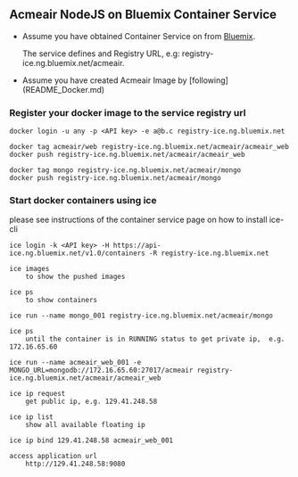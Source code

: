 ## Acmeair NodeJS on Bluemix Container Service 


* Assume you have obtained Container Service on from [Bluemix](https://console.ng.bluemix.net). 

	The service defines <API key> and Registry URL, e.g: registry-ice.ng.bluemix.net/acmeair. 

* Assume you have created  Acmeair Image by [following] (README_Docker.md)


###  Register your docker image to the service registry url 

	docker login -u any -p <API key> -e a@b.c registry-ice.ng.bluemix.net
	
	docker tag acmeair/web registry-ice.ng.bluemix.net/acmeair/acmeair_web
	docker push registry-ice.ng.bluemix.net/acmeair/acmeair_web
	
	docker tag mongo registry-ice.ng.bluemix.net/acmeair/mongo
	docker push registry-ice.ng.bluemix.net/acmeair/mongo


### Start docker containers using ice 

please see instructions of the container service page on how to install ice-cli

	ice login -k <API key> -H https://api-ice.ng.bluemix.net/v1.0/containers -R registry-ice.ng.bluemix.net
	
	ice images 
		to show the pushed images
		
	ice ps
		to show containers

	ice run --name mongo_001 registry-ice.ng.bluemix.net/acmeair/mongo
	
	ice ps  
		until the container is in RUNNING status to get private ip,  e.g. 172.16.65.60

	ice run --name acmeair_web_001 -e MONGO_URL=mongodb://172.16.65.60:27017/acmeair registry-ice.ng.bluemix.net/acmeair/acmeair_web
	
	ice ip request   
		get public ip, e.g. 129.41.248.58    

	ice ip list
		show all available floating ip

	ice ip bind 129.41.248.58 acmeair_web_001

	access application url
		http://129.41.248.58:9080
	
